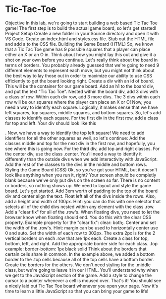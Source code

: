 # Tic-Tac-Toe
Objective
In this lab, we're going to start building a web based Tic Tac Toe game!
The first step is to build the actual game board, so let's get started!
Project Setup
Create a new folder in your Source directory and open it with VS Code.
Create an index.html and styles.css file.
Stub out the HTML file and add a <link> to the CSS file.
Building the Game Board (HTML)
So, we know that a Tic Tac Toe game has 9 possible squares that a player can place either an X or an O in. Think about how you might lay this out and give it a shot on your own before you continue.
Let's really think about the board in terms of borders. You probably already guessed that we're going to need 9 different elements to represent each move, but you might not think about the best way to lay those out in order to maximize our ability to use CSS efficiently to get the board looking right.
Create a div with an id of board. This will be the container for our game board.
Add an h1 to the board div, and put the text "Tic Tac Toe".
Nested within the board div, add 3 divs with a class of row.
Within each div row, add 3 more divs. 
The 3 divs within each row will be our squares where the player can place an X or O!
Now, you need a way to identify each square. Logically, it makes sense that we have left squares, top squares, middle squares, and bottom squares. So, let's add classes to identify each square.
For the first div in the first row, add a class for top and left. Your div should look like this <div class="top left"></div>. 
Now, we have a way to identify the top left square!
We need to add identifiers for all the other squares as well, so let's continue: 
Add the classes middle and top for the next div in the first row, and hopefully, you see where this is going now. For the third div, add top and right classes.
For the center div, use the class .center. You'll need a way to identify it differently than the outside divs when we add interactivity with JavaScript.
Add the rest of the classes to the divs in the middle and bottom rows.
Styling the Game Board (CSS)
Ok, so you've got your HTML, but it doesn't look like anything when you run it, right? Your screen should be completly blank because we've only put divs on the screen so far. There is no content or borders, so nothing shows up.
We need to layout and style the game board. Let's get started.
Add 3em worth of padding to the top of the board div and center align the text.
Float left all of the divs inside the rows. Also, add a height and width of 100px. 
Hint: you can do this with one selector that selects all of the child divs nested within any element with the class .row.
Add a "clear fix" for all of the .row's. 
When floating divs, you need to let the browser know when floating should end. You do this with the clear CSS property.
Example property for the "clear fix": clear: both;.
Center and set the width of the .row's. 
Hint: margin can be used to horizontally center use 0 and auto.
Set the width of each row to 302px. The extra 2px is for the 2 vertical borders on each .row that are 1px each.
Create a class for top, bottom, left, and right. Add the appropriate border side for each class. 
.top example: border-bottom: 1px black solid
Think about the borders that certain cells share in common. In the example above, we added a bottom border to the .top cells because all of the top cells have a bottom border. Create the borders for the others.
We don't need styling for the .middle class, but we're going to leave it in our HTML. You'll understand why when we get to the JavaScript section of the game.
Add a style to change the cursor to a pointer whenever a cell is moused over.
That's it! You should see a nicely laid out Tic Tac Toe board whenever you open your page.
Now it's time to learn a little JavaScript so that you can bring your game to life!
